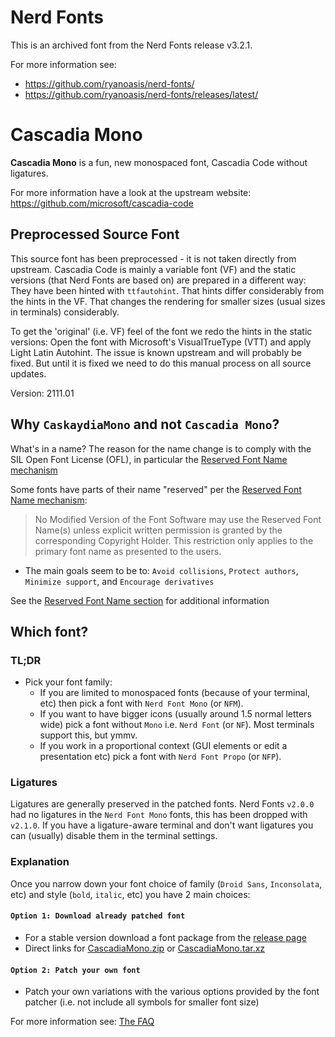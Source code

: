 # Nerd Fonts

This is an archived font from the Nerd Fonts release v3.2.1.

For more information see:
* https://github.com/ryanoasis/nerd-fonts/
* https://github.com/ryanoasis/nerd-fonts/releases/latest/

# Cascadia Mono

**Cascadia Mono** is a fun, new monospaced font, Cascadia Code without ligatures.

For more information have a look at the upstream website: https://github.com/microsoft/cascadia-code

## Preprocessed Source Font

This source font has been preprocessed - it is not taken directly from upstream.
Cascadia Code is mainly a variable font (VF) and the static versions (that Nerd Fonts
are based on) are prepared in a different way: They have been hinted with `ttfautohint`.
That hints differ considerably from the hints in the VF. That changes the rendering for
smaller sizes (usual sizes in terminals) considerably.

To get the 'original' (i.e. VF) feel of the font we redo the hints in the static versions:
Open the font with Microsoft's VisualTrueType (VTT) and apply Light Latin Autohint.
The issue is known upstream and will probably be fixed. But until it is fixed we need
to do this manual process on all source updates.

Version: 2111.01

## Why `CaskaydiaMono` and not `Cascadia Mono`?

What's in a name? The reason for the name change is to comply with the SIL Open Font License (OFL), in particular the [Reserved Font Name mechanism][SIL-RFN]

Some fonts have parts of their name "reserved" per the [Reserved Font Name mechanism][SIL-RFN]:
> No Modified Version of the Font Software may use the Reserved Font
> Name(s) unless explicit written permission is granted by the corresponding
> Copyright Holder. This restriction only applies to the primary font name as
> presented to the users.

- The main goals seem to be to: `Avoid collisions`, `Protect authors`, `Minimize support`, and `Encourage derivatives`

See the [Reserved Font Name section][SIL-RFN] for additional information

## Which font?

### TL;DR

* Pick your font family:
  * If you are limited to monospaced fonts (because of your terminal, etc) then pick a font with `Nerd Font Mono` (or `NFM`).
  * If you want to have bigger icons (usually around 1.5 normal letters wide) pick a font without `Mono` i.e. `Nerd Font` (or `NF`). Most terminals support this, but ymmv.
  * If you work in a proportional context (GUI elements or edit a presentation etc) pick a font with `Nerd Font Propo` (or `NFP`).

### Ligatures

Ligatures are generally preserved in the patched fonts.
Nerd Fonts `v2.0.0` had no ligatures in the `Nerd Font Mono` fonts, this has been dropped with `v2.1.0`.
If you have a ligature-aware terminal and don't want ligatures you can (usually) disable them in the terminal settings.

### Explanation

Once you narrow down your font choice of family (`Droid Sans`, `Inconsolata`, etc) and style (`bold`, `italic`, etc) you have 2 main choices:

#### `Option 1: Download already patched font`

 * For a stable version download a font package from the [release page](https://github.com/ryanoasis/nerd-fonts/releases)
 * Direct links for [CascadiaMono.zip](https://github.com/ryanoasis/nerd-fonts/releases/latest/download/CascadiaMono.zip) or [CascadiaMono.tar.xz](https://github.com/ryanoasis/nerd-fonts/releases/latest/download/CascadiaMono.tar.xz)

#### `Option 2: Patch your own font`

 * Patch your own variations with the various options provided by the font patcher (i.e. not include all symbols for smaller font size)

For more information see: [The FAQ](https://github.com/ryanoasis/nerd-fonts/wiki/FAQ-and-Troubleshooting#which-font)

[SIL-RFN]:http://scripts.sil.org/cms/scripts/page.php?item_id=OFL_web_fonts_and_RFNs#14cbfd4a

